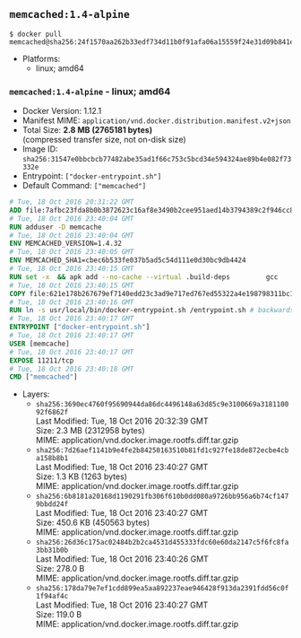 ## `memcached:1.4-alpine`

```console
$ docker pull memcached@sha256:24f1570aa262b33edf734d11b0f91afa06a15559f24e31d09b841efbbc580dc7
```

-	Platforms:
	-	linux; amd64

### `memcached:1.4-alpine` - linux; amd64

-	Docker Version: 1.12.1
-	Manifest MIME: `application/vnd.docker.distribution.manifest.v2+json`
-	Total Size: **2.8 MB (2765181 bytes)**  
	(compressed transfer size, not on-disk size)
-	Image ID: `sha256:31547e0bbcbcb77482abe35ad1f66c753c5bcd34e594324ae89b4e082f73332e`
-	Entrypoint: `["docker-entrypoint.sh"]`
-	Default Command: `["memcached"]`

```dockerfile
# Tue, 18 Oct 2016 20:31:22 GMT
ADD file:7afbc23fda8b0b3872623c16af8e3490b2cee951aed14b3794389c2f946cc8c7 in / 
# Tue, 18 Oct 2016 23:40:04 GMT
RUN adduser -D memcache
# Tue, 18 Oct 2016 23:40:04 GMT
ENV MEMCACHED_VERSION=1.4.32
# Tue, 18 Oct 2016 23:40:05 GMT
ENV MEMCACHED_SHA1=cbec6b533fe037b5ad5c54d111e0d30bc9db4424
# Tue, 18 Oct 2016 23:40:15 GMT
RUN set -x 	&& apk add --no-cache --virtual .build-deps 		gcc 		libc-dev 		libevent-dev 		linux-headers 		make 		perl 		tar 	&& wget -O memcached.tar.gz "http://memcached.org/files/memcached-$MEMCACHED_VERSION.tar.gz" 	&& echo "$MEMCACHED_SHA1  memcached.tar.gz" | sha1sum -c - 	&& mkdir -p /usr/src/memcached 	&& tar -xzf memcached.tar.gz -C /usr/src/memcached --strip-components=1 	&& rm memcached.tar.gz 	&& cd /usr/src/memcached 	&& ./configure 	&& make -j$(getconf _NPROCESSORS_ONLN) 	&& make install 	&& cd / && rm -rf /usr/src/memcached 	&& runDeps="$( 		scanelf --needed --nobanner --recursive /usr/local 			| awk '{ gsub(/,/, "\nso:", $2); print "so:" $2 }' 			| sort -u 			| xargs -r apk info --installed 			| sort -u 	)" 	&& apk add --virtual .memcached-rundeps $runDeps 	&& apk del .build-deps
# Tue, 18 Oct 2016 23:40:15 GMT
COPY file:621e178b267679ef7140edd23c3ad9e717ed767ed55322a4e198798311bc1d36 in /usr/local/bin/ 
# Tue, 18 Oct 2016 23:40:16 GMT
RUN ln -s usr/local/bin/docker-entrypoint.sh /entrypoint.sh # backwards compat
# Tue, 18 Oct 2016 23:40:17 GMT
ENTRYPOINT ["docker-entrypoint.sh"]
# Tue, 18 Oct 2016 23:40:17 GMT
USER [memcache]
# Tue, 18 Oct 2016 23:40:17 GMT
EXPOSE 11211/tcp
# Tue, 18 Oct 2016 23:40:18 GMT
CMD ["memcached"]
```

-	Layers:
	-	`sha256:3690ec4760f95690944da86dc4496148a63d85c9e3100669a318110092f6862f`  
		Last Modified: Tue, 18 Oct 2016 20:32:39 GMT  
		Size: 2.3 MB (2312958 bytes)  
		MIME: application/vnd.docker.image.rootfs.diff.tar.gzip
	-	`sha256:7d26aef1141b9e4fe2b84250163510b81fd1c927fe18de872ecbe4cba158b8b1`  
		Last Modified: Tue, 18 Oct 2016 23:40:27 GMT  
		Size: 1.3 KB (1263 bytes)  
		MIME: application/vnd.docker.image.rootfs.diff.tar.gzip
	-	`sha256:6b8181a20168d1190291fb306f610b0dd080a9726bb956a6b74cf1479bbdd24f`  
		Last Modified: Tue, 18 Oct 2016 23:40:27 GMT  
		Size: 450.6 KB (450563 bytes)  
		MIME: application/vnd.docker.image.rootfs.diff.tar.gzip
	-	`sha256:26d36c175ac02484b2b2ca4531d455333fdc60e60da2147c5f6fc8fa3bb31b0b`  
		Last Modified: Tue, 18 Oct 2016 23:40:26 GMT  
		Size: 278.0 B  
		MIME: application/vnd.docker.image.rootfs.diff.tar.gzip
	-	`sha256:178da79e7ef1cdd899ea5aa892237eae946428f913da2391fdd56c0f1f94af4c`  
		Last Modified: Tue, 18 Oct 2016 23:40:27 GMT  
		Size: 119.0 B  
		MIME: application/vnd.docker.image.rootfs.diff.tar.gzip
